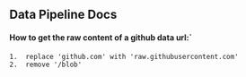 ## Data Pipeline Docs

#### How to get the raw content of a github data url:`

    1.  replace 'github.com' with 'raw.githubusercontent.com'
    2.  remove '/blob'
